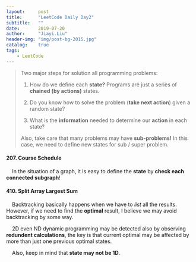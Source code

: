 ```yaml
---
layout:     post
title:      "LeetCode Daily Day2"
subtitle:   ""
date:       2019-07-20
author:     "Jiayi.Liu"
header-img: "img/post-bg-2015.jpg"
catalog: 	true
tags:
    - LeetCode
---
```


> Two major steps for solution all programming problems: 
> 
> 1. How do we define each **state?** Programs are just a series of **chained (by actions)** states.
> 
> 2. Do you know how to solve the problem (**take next action**) given a random state?
> 
> 3. What is the **information** needed to determine our **action** in each state?
> 
> Also, take care that many problems may have **sub-problems!** In this case, we need to define new states for sub / super problem.

#### 207. Course Schedule

&nbsp;&nbsp;&nbsp;&nbsp;In the situation of a graph, it is easy to define the **state** by **check each connected subgraph**!

#### 410. Split Array Largest Sum

&nbsp;&nbsp;&nbsp;&nbsp;Backtracking basically happens when we have to *list* all the results. However, if we need to find the **optimal** result, I believe we may avoid backtracking by some way. 

&nbsp;&nbsp;&nbsp;&nbsp;2D even ND dynamic programming may be detected also by observing **redundent calculations**, the key is that current optimal may be affected by more than just one previous optimal states. 

&nbsp;&nbsp;&nbsp;&nbsp;Also, keep in mind that **state may not be 1D**.